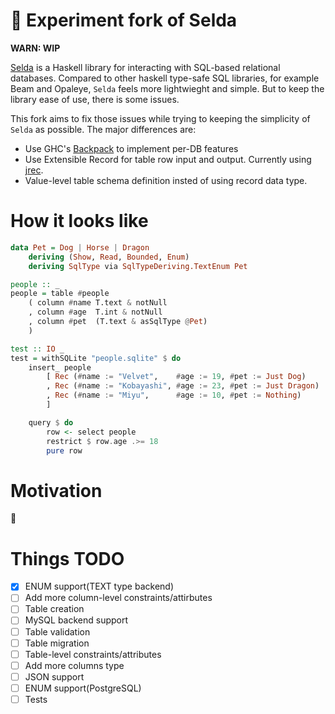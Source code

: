 🚧 Experiment fork of Selda
===========================
**WARN: WIP**

[Selda](https://github.com/valderman/selda) is a Haskell library for interacting with SQL-based relational databases.
Compared to other haskell type-safe SQL libraries, for example Beam and Opaleye, `Selda` feels more lightwieght and simple. But to keep the library ease of use, there is some issues.


This fork aims to fix those issues while trying to keeping the simplicity of `Selda` as possible.
The major differences are:

* Use GHC's [Backpack](https://gitlab.haskell.org/ghc/ghc/-/wikis/backpack) to implement per-DB features
* Use Extensible Record for table row input and output. Currently using [jrec](https://github.com/juspay/jrec).
* Value-level table schema definition insted of using record data type.

How it looks like
=================

```haskell
data Pet = Dog | Horse | Dragon
    deriving (Show, Read, Bounded, Enum)
    deriving SqlType via SqlTypeDeriving.TextEnum Pet

people :: _
people = table #people
    ( column #name T.text & notNull
    , column #age  T.int & notNull
    , column #pet  (T.text & asSqlType @Pet)
    )

test :: IO _
test = withSQLite "people.sqlite" $ do
    insert_ people
        [ Rec (#name := "Velvet",    #age := 19, #pet := Just Dog)
        , Rec (#name := "Kobayashi", #age := 23, #pet := Just Dragon)
        , Rec (#name := "Miyu",      #age := 10, #pet := Nothing)
        ]

    query $ do
        row <- select people
        restrict $ row.age .>= 18
        pure row
```

Motivation
==========

🚧

Things TODO
=============================

* [x] ENUM support(TEXT type backend)
* [ ] Add more column-level constraints/attirbutes
* [ ] Table creation
* [ ] MySQL backend support
* [ ] Table validation
* [ ] Table migration
* [ ] Table-level constraints/attributes
* [ ] Add more columns type
* [ ] JSON support
* [ ] ENUM support(PostgreSQL)
* [ ] Tests
